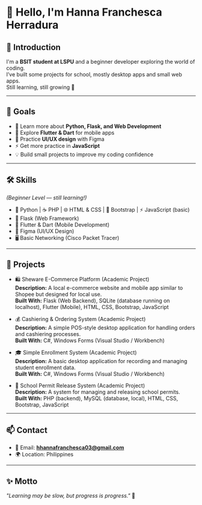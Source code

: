 # 👋 Hello, I'm Hanna Franchesca Herradura  

## 🙋 Introduction  
I'm a **BSIT student at LSPU** and a beginner developer exploring the world of coding.  
I’ve built some projects for school, mostly desktop apps and small web apps.  
Still learning, still growing 🚀  

---

## 🎯 Goals  
- 🌱 Learn more about **Python, Flask, and Web Development**  
- 📱 Explore **Flutter & Dart** for mobile apps  
- 🎨 Practice **UI/UX design** with Figma
- ⚡ Get more practice in **JavaScript**  
- 💡 Build small projects to improve my coding confidence  

---

## 🛠️ Skills  
*(Beginner Level — still learning!)*  
- 🐍 Python | ☕ PHP | 🌐 HTML & CSS | 🎨 Bootstrap | ⚡ JavaScript (basic)  
- 🧩 Flask (Web Framework)  
- 📱 Flutter & Dart (Mobile Development)  
- 🎨 Figma (UI/UX Design)  
- 🖥️ Basic Networking (Cisco Packet Tracer)  

---
## 📂 Projects  

- 🛍️ Sheware E-Commerce Platform (Academic Project)  
  **Description:** A local e-commerce website and mobile app similar to Shopee but designed for local use.  
  **Built With:** Flask (Web Backend), SQLite (database running on localhost), Flutter (Mobile), HTML, CSS, Bootstrap, JavaScript  

- 💰 Cashiering & Ordering System (Academic Project)  
  **Description:** A simple POS-style desktop application for handling orders and cashiering processes.  
  **Built With:** C#, Windows Forms (Visual Studio / Workbench)  

- 🎓 Simple Enrollment System (Academic Project)  
   **Description:** A basic desktop application for recording and managing student enrollment data.  
   **Built With:** C#, Windows Forms (Visual Studio / Workbench)  

- 🏫 School Permit Release System (Academic Project)  
   **Description:** A system for managing and releasing school permits.  
   **Built With:** PHP (backend), MySQL (database, local), HTML, CSS, Bootstrap, JavaScript  

---

## 📫 Contact  
- 📧 Email: **hhannafranchesca03@gmail.com**  
- 🌍 Location: Philippines  

---

## ✨ Motto  
*"Learning may be slow, but progress is progress."* 💪


